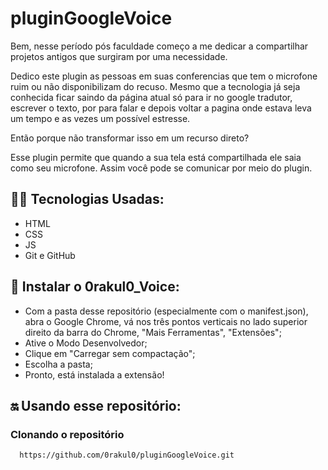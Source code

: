 # pluginGoogleVoice
Bem, nesse período pós faculdade começo a me dedicar a compartilhar projetos antigos que surgiram por uma necessidade.

Dedico este plugin as pessoas em suas conferencias que tem o microfone ruim ou não disponibilizam do recuso. Mesmo que a tecnologia já seja conhecida ficar saindo da página atual só para ir no google tradutor, escrever o texto, por para falar e depois voltar a pagina onde estava leva um tempo e as vezes um possível estresse.

Então porque não transformar isso em um recurso direto?

Esse plugin permite que quando a sua tela está compartilhada ele saia como seu microfone. Assim você pode se comunicar por meio do plugin.


## 👩‍💻 Tecnologias Usadas:
- HTML
- CSS
- JS
- Git e GitHub


## 📲 Instalar o 0rakul0_Voice:
- Com a pasta desse repositório (especialmente com o manifest.json), abra o Google Chrome, vá nos três pontos verticais no lado superior direito da barra do Chrome, "Mais Ferramentas", "Extensões"; 
- Ative o Modo Desenvolvedor;
- Clique em "Carregar sem compactação";
- Escolha a pasta;
- Pronto, está instalada a extensão!


## 🔛 Usando esse repositório:
### Clonando o repositório
```
  https://github.com/0rakul0/pluginGoogleVoice.git
```
